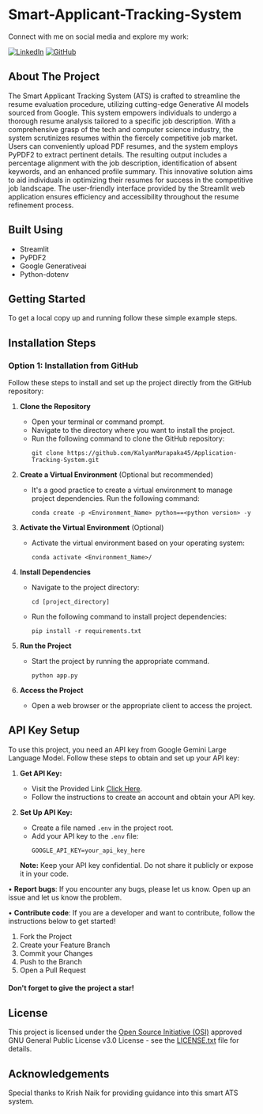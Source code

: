 # Smart-Applicant-Tracking-System

Connect with me on social media and explore my work:

[![LinkedIn](https://img.shields.io/badge/LinkedIn-Connect-blue?style=flat-square&logo=linkedin)](https://www.linkedin.com/in/lekhansh-375789ab/)
[![GitHub](https://img.shields.io/badge/GitHub-Follow-181717?style=flat-square&logo=github)](https://github.com/Lekhansh-cmd/)

## About The Project

The Smart Applicant Tracking System (ATS) is crafted to streamline the resume evaluation procedure, utilizing cutting-edge Generative AI models sourced from Google. This system empowers individuals to undergo a thorough resume analysis tailored to a specific job description. With a comprehensive grasp of the tech and computer science industry, the system scrutinizes resumes within the fiercely competitive job market. Users can conveniently upload PDF resumes, and the system employs PyPDF2 to extract pertinent details. The resulting output includes a percentage alignment with the job description, identification of absent keywords, and an enhanced profile summary. This innovative solution aims to aid individuals in optimizing their resumes for success in the competitive job landscape. The user-friendly interface provided by the Streamlit web application ensures efficiency and accessibility throughout the resume refinement process.

## Built Using

 - Streamlit
 - PyPDF2
 - Google Generativeai
 - Python-dotenv

## Getting Started

To get a local copy up and running follow these simple example steps.

## Installation Steps

### Option 1: Installation from GitHub

Follow these steps to install and set up the project directly from the GitHub repository:

1. **Clone the Repository**
   - Open your terminal or command prompt.
   - Navigate to the directory where you want to install the project.
   - Run the following command to clone the GitHub repository:
     ```
     git clone https://github.com/KalyanMurapaka45/Application-Tracking-System.git
     ```

2. **Create a Virtual Environment** (Optional but recommended)
   - It's a good practice to create a virtual environment to manage project dependencies. Run the following command:
     ```
     conda create -p <Environment_Name> python==<python version> -y
     ```

3. **Activate the Virtual Environment** (Optional)
   - Activate the virtual environment based on your operating system:
       ```
       conda activate <Environment_Name>/
       ```

4. **Install Dependencies**
   - Navigate to the project directory:
     ```
     cd [project_directory]
     ```
   - Run the following command to install project dependencies:
     ```
     pip install -r requirements.txt
     ```

5. **Run the Project**
   - Start the project by running the appropriate command.
     ```
     python app.py
     ```

6. **Access the Project**
   - Open a web browser or the appropriate client to access the project.


## API Key Setup

To use this project, you need an API key from Google Gemini Large Language Model. Follow these steps to obtain and set up your API key:

1. **Get API Key:**
   - Visit the Provided Link [Click Here](https://makersuite.google.com/app/apikey).
   - Follow the instructions to create an account and obtain your API key.

2. **Set Up API Key:**
   - Create a file named `.env` in the project root.
   - Add your API key to the `.env` file:
     ```dotenv
     GOOGLE_API_KEY=your_api_key_here
     ```

   **Note:** Keep your API key confidential. Do not share it publicly or expose it in your code.<br>

• **Report bugs**: If you encounter any bugs, please let us know. Open up an issue and let us know the problem.

• **Contribute code**: If you are a developer and want to contribute, follow the instructions below to get started!

1. Fork the Project
2. Create your Feature Branch
3. Commit your Changes
4. Push to the Branch
5. Open a Pull Request

#### Don't forget to give the project a star!

## License

This project is licensed under the [Open Source Initiative (OSI)](https://opensource.org/) approved GNU General Public License v3.0 License - see the [LICENSE.txt](LICENSE.txt) file for details.<br>

## Acknowledgements

Special thanks to Krish Naik for providing guidance into this smart ATS system. 
